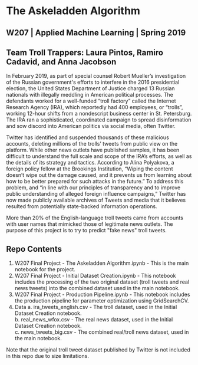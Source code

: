# The Askeladden Algorithm 

## W207 | Applied Machine Learning | Spring 2019

## Team Troll Trappers: Laura Pintos, Ramiro Cadavid, and Anna Jacobson

In February 2019, as part of special counsel Robert Mueller’s investigation of the Russian government's efforts to interfere in the 2016 presidential election, the United States Department of Justice charged 13 Russian nationals with illegally meddling in American political processes. The defendants worked for a well-funded “troll factory” called the Internet Research Agency (IRA), which reportedly had 400 employees, or “trolls”, working 12-hour shifts from a nondescript business center in St. Petersburg. The IRA ran a sophisticated, coordinated campaign to spread disinformation and sow discord into American politics via social media, often Twitter.

Twitter has identified and suspended thousands of these malicious accounts, deleting millions of the trolls’ tweets from public view on the platform. While other news outlets have published samples, it has been difficult to understand the full scale and scope of the IRA’s efforts, as well as the details of its strategy and tactics. According to Alina Polyakova, a foreign policy fellow at the Brookings Institution, “Wiping the content doesn’t wipe out the damage caused, and it prevents us from learning about how to be better prepared for such attacks in the future.” To address this problem, and “in line with our principles of transparency and to improve public understanding of alleged foreign influence campaigns,” Twitter has now made publicly available archives of Tweets and media that it believes resulted from potentially state-backed information operations.

More than 20% of the English-language troll tweets came from accounts with user names that mimicked those of legitimate news outlets. The purpose of this project is to try to predict "fake news" troll tweets.

## Repo Contents

1. W207 Final Project - The Askeladden Algorithm.ipynb - This is the main notebook for the project.
2. W207 Final Project - Initial Dataset Creation.ipynb - This notebook includes the processing of the two original dataset (troll tweets and real news tweets) into the combined dataset used in the main notebook.
3. W207 Final Project - Production Pipeline.ipynb - This notebook includes the production pipeline for parameter optimization using GridSearchCV.
4. Data
    a. ira_tweets_english.csv - The troll dataset, used in the Initial Dataset Creation notebook.    
    b. real_news_wfox.csv - The real news dataset, used in the Initial Dataset Creation notebook.  
    c. news_tweets_big.csv - The combined real/troll news dataset, used in the main notebook.

Note that the original troll tweet dataset published by Twitter is not included in this repo due to size limitations.
